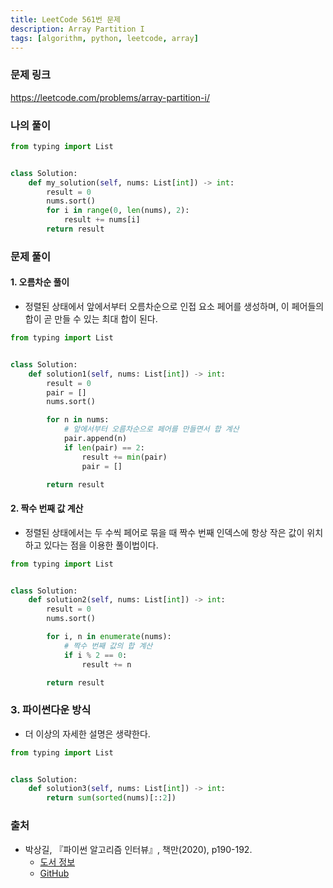 ```yaml
---
title: LeetCode 561번 문제
description: Array Partition I
tags: [algorithm, python, leetcode, array]
---
```


### 문제 링크

https://leetcode.com/problems/array-partition-i/

### 나의 풀이

```python
from typing import List


class Solution:
    def my_solution(self, nums: List[int]) -> int:
        result = 0
        nums.sort()
        for i in range(0, len(nums), 2):
            result += nums[i]
        return result
```

### 문제 풀이

#### 1. 오름차순 풀이

- 정렬된 상태에서 앞에서부터 오름차순으로 인접 요소 페어를 생성하며, 이 페어들의 합이 곧 만들 수 있는 최대 합이 된다.

```python
from typing import List


class Solution:
    def solution1(self, nums: List[int]) -> int:
        result = 0
        pair = []
        nums.sort()

        for n in nums:
            # 앞에서부터 오름차순으로 페어를 만들면서 합 계산
            pair.append(n)
            if len(pair) == 2:
                result += min(pair)
                pair = []

        return result
```

#### 2. 짝수 번째 값 계산

- 정렬된 상태에서는 두 수씩 페어로 묶을 때 짝수 번째 인덱스에 항상 작은 값이 위치하고 있다는 점을 이용한 풀이법이다.

```python
from typing import List


class Solution:
    def solution2(self, nums: List[int]) -> int:
        result = 0
        nums.sort()

        for i, n in enumerate(nums):
            # 짝수 번째 값의 합 계산
            if i % 2 == 0:
                result += n

        return result
```

### 3. 파이썬다운 방식

- 더 이상의 자세한 설명은 생략한다.

```python
from typing import List


class Solution:
    def solution3(self, nums: List[int]) -> int:
        return sum(sorted(nums)[::2])
```

### 출처

- 박상길, 『파이썬 알고리즘 인터뷰』, 책만(2020), p190-192.
  - [도서 정보](https://www.onlybook.co.kr/entry/algorithm-interview)
  - [GitHub](https://github.com/onlybooks/algorithm-interview)
